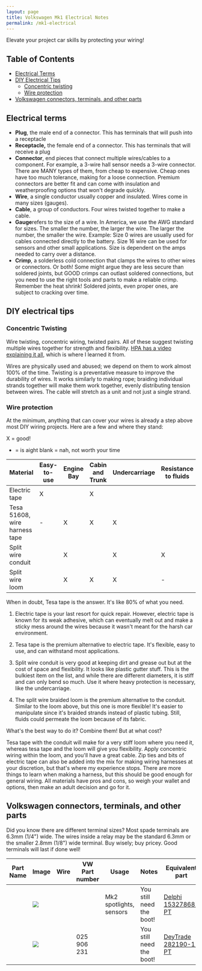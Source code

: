 ```yaml
---
layout: page
title: Volkswagen Mk1 Electrical Notes
permalink: /mk1-electrical
---
```


Elevate your project car skills by protecting your wiring!

## Table of Contents

- [Electrical Terms](https://www.sudoyashi.com/mk1-electrical#electrical-terms)
- [DIY Electrical Tips](https://www.sudoyashi.com/mk1-electrical#diy-electrical-tips)
  - [Concentric twisting](https://www.sudoyashi.com/mk1-electrical#concentric-twisting)
  - [Wire protection](https://www.sudoyashi.com/mk1-electrical#wire-protection)
- [Volkswagen connectors, terminals, and other parts](https://www.sudoyashi.com/mk1-electrical#volkswagen-connectors-terminals-and-other-parts)

## Electrical terms

- **Plug**, the male end of a connector. This has terminals that will push into a receptacle
- **Receptacle,** the female end of a connector. This has terminals that will receive a plug
- **Connector**, end pieces that connect multiple wires/cables to a component. For example, a 3-wire hall sensor needs a 3-wire connector. There are MANY types of them, from cheap to expensive. Cheap ones have too much tolerance, making for a loose connection. Premium connectors are better fit and can come with insulation and weatherproofing options that won't degrade quickly.
- **Wire**, a single conductor usually copper and insulated. Wires come in many sizes (gauges).
- **Cable**, a group of conductors. Four wires twisted together to make a cable.
- **Gauge**refers to the size of a wire. In America, we use the AWG standard for sizes. The smaller the number, the larger the wire. The larger the number, the smaller the wire. Example: Size 0 wires are usually used for cables connected directly to the battery. Size 16 wire can be used for sensors and other small applications. Size is dependent on the amps needed to carry over a distance.
- **Crimp**, a solderless cold connection that clamps the wires to other wires or connectors. Or both! Some might argue they are less secure than soldered joints, but GOOD crimps can outlast soldered connections, but you need to use the right tools and parts to make a reliable crimp. Remember the heat shrink! Soldered joints, even proper ones, are subject to cracking over time.

## DIY electrical tips

### Concentric Twisting

Wire twisting, concentric wiring, twisted pairs. All of these suggest twisting multiple wires together for strength and flexibility. [HPA has a video explaining it all](https://www.youtube.com/watch?v=dsgUhNH7F7k), which is where I learned it from.

Wires are physically used and abused; we depend on them to work almost 100% of the time. Twisting is a preventative measure to improve the durability of wires. It works similarly to making rope; braiding individual strands together will make them work together, evenly distributing tension between wires. The cable will stretch as a unit and not just a single strand.

### Wire protection

At the minimum, anything that can cover your wires is already a step above most DIY wiring projects. Here are a few and where they stand:

X = good!
- = is aight
blank = nah, not worth your time

| Material                      | Easy-to-use | Engine Bay | Cabin and Trunk | Undercarriage | Resistance to fluids |
| ----------------------------- | ----------- | ---------- | --------------- | ------------- | -------------------- |
|Electric tape                  | X           |            | X               |               |                      |
|Tesa 51608, wire harness tape  | -           | X          | X               | X             |                      |
|Split wire conduit             |             | X          |                 | X             | X                    |
|Split wire loom                |             | X          | X               | X             | -                    |

When in doubt, Tesa tape is the answer. It's like 80% of what you need.

1. Electric tape is your last resort for quick repair. However, electric tape is known for its weak adhesive, which can eventually melt out and make a sticky mess around the wires because it wasn't meant for the harsh car environment.

2. Tesa tape is the premium alternative to electric tape. It's flexible, easy to use, and can withstand most applications.

3. Split wire conduit is very good at keeping dirt and grease out but at the cost of space and flexibility. It looks like plastic gutter stuff. This is the bulkiest item on the list, and while there are different diameters, it is stiff and can only bend so much. Use it where heavy protection is necessary, like the undercarriage.

4. The split wire braided loom is the premium alternative to the conduit. Similar to the loom above, but this one is more flexible! It's easier to manipulate since it's braided strands instead of plastic tubing. Still, fluids could permeate the loom because of its fabric. 

What's the best way to do it? Combine them! But at what cost?

Tesa tape with the conduit will make for a very stiff loom where you need it, whereas tesa tape and the loom will give you flexibility. Apply concentric wiring within the loom, and you'll have a great cable. Zip ties and bits of electric tape can also be added into the mix for making wiring harnesses at your discretion, but that's where my experience stops. There are more things to learn when making a harness, but this should be good enough for general wiring. All materials have pros and cons, so weigh your wallet and options, then make an adult decision and go for it.

## Volkswagen connectors, terminals, and other parts

Did you know there are different terminal sizes? Most spade terminals are 6.3mm (1/4") wide. The wires inside a relay may be the standard 6.3mm or the smaller 2.8mm (1/8") wide terminal. Buy wisely; buy pricey. Good terminals will last if done well!

| Part Name | Image                                                        | Wire | VW Part number | Usage                   | Notes                    | Equivalent part                                              |
| --------- | ------------------------------------------------------------ | ---- | -------------- | ----------------------- | ------------------------ | ------------------------------------------------------------ |
|           | ![](https://sudoyashi.com/assets/img/cabby/electrical/vw-female-receptacle.jpg) |      |                | Mk2 spotlights, sensors | You still need the boot! | [Delphi 15327868-PT](https://www.automotive-connectors.com/delphi-15327868-pt-full-assembled-037-906-240-2-way-black-2-8-timer-sealed-female-connector-assembly.html?___store=english&gclid=CjwKCAjwkYDbBRB6EiwAR0T_-rnlYzVOibuWk0x1E-h-TN55IqMm1N_qt_1sTWyExnTHmwYaYYxWJBoCcksQAvD_BwE) |
|           | ![](https://sudoyashi.com/assets/img/cabby/electrical/vw-male-plug.jpg) |      | 025 906 231    |                         | You still need the boot! | [DeyTrade 282190-1-PT](https://www.automotive-connectors.com/full-assembled-tyco-106462-1-2-way-male-junior-power-timer-connector.html) |
